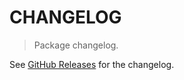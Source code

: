 # CHANGELOG

> Package changelog.

See [GitHub Releases](https://github.com/stdlib-js/assert-is-date-object/releases) for the changelog.